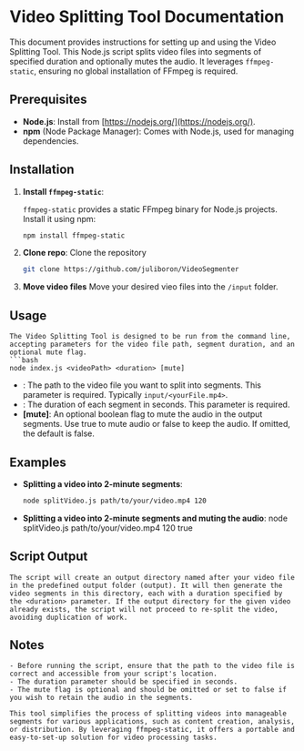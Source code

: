 # Video Splitting Tool Documentation

This document provides instructions for setting up and using the Video Splitting Tool. This Node.js script splits video files into segments of specified duration and optionally mutes the audio. It leverages `ffmpeg-static`, ensuring no global installation of FFmpeg is required.

## Prerequisites

- **Node.js**: Install from [https://nodejs.org/](https://nodejs.org/).
- **npm** (Node Package Manager): Comes with Node.js, used for managing dependencies.

## Installation

1. **Install `ffmpeg-static`**:

   `ffmpeg-static` provides a static FFmpeg binary for Node.js projects. Install it using npm:

   ```bash
   npm install ffmpeg-static

2. **Clone repo**:
    Clone the repository
    ```bash
    git clone https://github.com/juliboron/VideoSegmenter

3. **Move video files**
    Move your desired vieo files into the `/input` folder.

## Usage

    The Video Splitting Tool is designed to be run from the command line, accepting parameters for the video file path, segment duration, and an optional mute flag.
    ```bash
    node index.js <videoPath> <duration> [mute]

- **<videoPath>**: The path to the video file you want to split into segments. This parameter is required. Typically `input/<yourFile.mp4>`.
- **<duration>**: The duration of each segment in seconds. This parameter is required.
- **[mute]**: An optional boolean flag to mute the audio in the output segments. Use true to mute audio or false to keep the audio. If omitted, the default is false.

## Examples
- **Splitting a video into 2-minute segments**:
    ```bash
    node splitVideo.js path/to/your/video.mp4 120

- **Splitting a video into 2-minute segments and muting the audio**:
    node splitVideo.js path/to/your/video.mp4 120 true

## Script Output
    The script will create an output directory named after your video file in the predefined output folder (output). It will then generate the video segments in this directory, each with a duration specified by the <duration> parameter. If the output directory for the given video already exists, the script will not proceed to re-split the video, avoiding duplication of work.

## Notes
    - Before running the script, ensure that the path to the video file is correct and accessible from your script's location.
    - The duration parameter should be specified in seconds.
    - The mute flag is optional and should be omitted or set to false if you wish to retain the audio in the segments.

    This tool simplifies the process of splitting videos into manageable segments for various applications, such as content creation, analysis, or distribution. By leveraging ffmpeg-static, it offers a portable and easy-to-set-up solution for video processing tasks.
